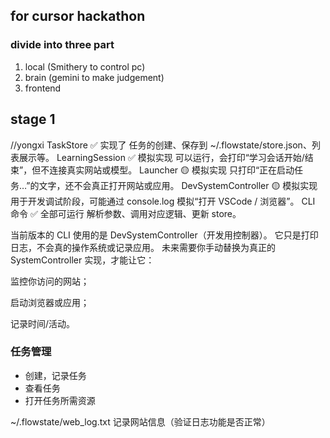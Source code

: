 ## for cursor hackathon
### divide into three part
1. local (Smithery to control pc)
2. brain (gemini to make judgement)
3. frontend


## stage 1
//yongxi
TaskStore	✅ 实现了	任务的创建、保存到 ~/.flowstate/store.json、列表展示等。
LearningSession	✅ 模拟实现	可以运行，会打印“学习会话开始/结束”，但不连接真实网站或模型。
Launcher	🟡 模拟实现	只打印“正在启动任务…”的文字，还不会真正打开网站或应用。
DevSystemController	🟡 模拟实现	用于开发调试阶段，可能通过 console.log 模拟“打开 VSCode / 浏览器”。
CLI 命令	✅ 全部可运行	解析参数、调用对应逻辑、更新 store。

当前版本的 CLI 使用的是 DevSystemController（开发用控制器）。
它只是打印日志，不会真的操作系统或记录应用。
未来需要你手动替换为真正的 SystemController 实现，才能让它：

监控你访问的网站；

启动浏览器或应用；

记录时间/活动。

### 任务管理
- 创建，记录任务
- 查看任务
- 打开任务所需资源

~/.flowstate/web_log.txt 记录网站信息（验证日志功能是否正常）
